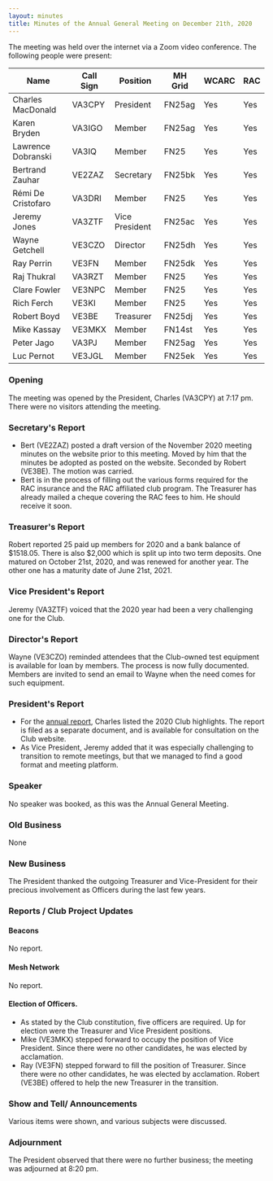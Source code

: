 ```yaml
---
layout: minutes
title: Minutes of the Annual General Meeting on December 21th, 2020
---
```

The meeting was held over the internet via a Zoom video conference.
The following people were present:

| Name                   | Call Sign  | Position         | MH Grid | WCARC | RAC |
|------------------------|------------|------------------|---------|-------|-----|
| Charles MacDonald      | VA3CPY     | President        | FN25ag  | Yes   | Yes |
| Karen Bryden           | VA3IGO     | Member           | FN25ag  | Yes   | Yes |
| Lawrence Dobranski     | VA3IQ      | Member           | FN25    | Yes   | Yes |
| Bertrand Zauhar        | VE2ZAZ     | Secretary        | FN25bk  | Yes   | Yes |
| Rémi De Cristofaro     | VA3DRI     | Member           | FN25    | Yes   | Yes |
| Jeremy Jones           | VA3ZTF     | Vice President   | FN25ac  | Yes   | Yes |
| Wayne Getchell         | VE3CZO     | Director         | FN25dh  | Yes   | Yes |
| Ray Perrin             | VE3FN      | Member           | FN25dk  | Yes   | Yes |
| Raj Thukral            | VA3RZT     | Member           | FN25    | Yes   | Yes |
| Clare Fowler           | VE3NPC     | Member           | FN25    | Yes   | Yes |
| Rich Ferch             | VE3KI      | Member           | FN25    | Yes   | Yes |
| Robert Boyd            | VE3BE      | Treasurer        | FN25dj  | Yes   | Yes |
| Mike Kassay            | VE3MKX     | Member           | FN14st  | Yes   | Yes |
| Peter Jago             | VA3PJ      | Member           | FN25ag  | Yes   | Yes |
| Luc Pernot             | VE3JGL     | Member           | FN25ek  | Yes   | Yes |


### Opening
The meeting was opened by the President, Charles (VA3CPY) at 7:17 pm.
There were no visitors attending the meeting.

### Secretary's Report
- Bert (VE2ZAZ) posted a draft version of the November 2020 meeting minutes on the website prior to this meeting. Moved by him that the minutes be adopted as posted on the website. Seconded by Robert (VE3BE). The motion was carried.
- Bert is in the process of filling out the various forms required for the RAC insurance and the RAC affiliated club program. The Treasurer has already mailed a cheque covering the RAC fees to him. He should receive it soon.

### Treasurer's Report
Robert reported 25 paid up members for 2020 and a bank balance of $1518.05. There is also $2,000 which is split up into two term deposits. One matured on October 21st, 2020, and was renewed for another year. The other one has a maturity date of June 21st, 2021.

### Vice President's Report
Jeremy (VA3ZTF) voiced that the 2020 year had been a very challenging one for the Club.

### Director's Report
Wayne (VE3CZO) reminded attendees that the Club-owned test equipment is available for loan by members. The process is now fully documented. Members are invited to send an email to Wayne when the need comes for such equipment.

### President's Report
- For the [annual report](report2020.html), Charles listed the 2020 Club highlights. The report is filed as a separate document, and is available for consultation on the Club website.
- As Vice President, Jeremy added that it was especially challenging to transition to remote meetings, but that we managed to find a good format and meeting platform.

### Speaker
No speaker was booked, as this was the Annual General Meeting.

### Old Business
None

### New Business
The President thanked the outgoing Treasurer and Vice-President for their precious involvement as Officers during the last few years.

### Reports / Club Project Updates

#### Beacons
No report.

#### Mesh Network
No report.

#### Election of Officers.
- As stated by the Club constitution, five officers are required. Up for election were the Treasurer and Vice President positions.
- Mike (VE3MKX) stepped forward to occupy the position of Vice President. Since there were no other candidates, he was elected by acclamation.
- Ray (VE3FN) stepped forward to fill the position of Treasurer. Since there were no other candidates, he was elected by acclamation. Robert (VE3BE) offered to help the new Treasurer in the transition.

### Show and Tell/ Announcements
Various items were shown, and various subjects were discussed.

### Adjournment
The President observed that there were no further business; the meeting was adjourned at 8:20 pm.
